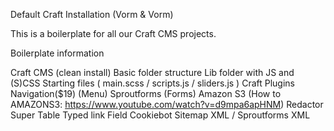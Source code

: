 Default Craft Installation (Vorm & Vorm)

This is a boilerplate for all our Craft CMS projects.

Boilerplate information

  Craft CMS (clean install)
    Basic folder structure
        Lib folder with JS and (S)CSS
        Starting files ( main.scss / scripts.js / sliders.js )
    Craft Plugins
        Navigation($19) (Menu)
        Sproutforms (Forms)
        Amazon S3 (How to AMAZONS3: https://www.youtube.com/watch?v=d9mpa6apHNM)
        Redactor
        Super Table
        Typed link Field
        Cookiebot
        Sitemap XML / Sproutforms XML
